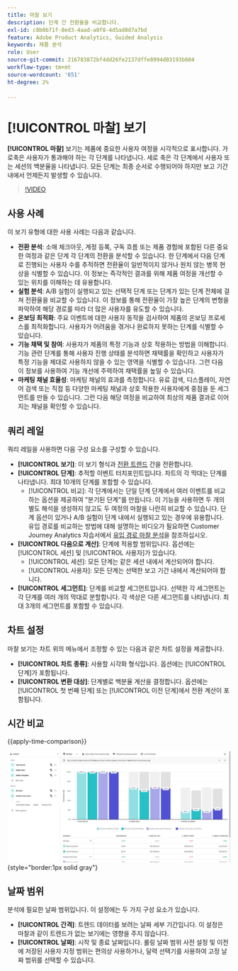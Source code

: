 ```yaml
---
title: 마찰 보기
description: 단계 간 전환율을 비교합니다.
exl-id: c8b0b71f-8ed3-4aad-a0f8-4d5ad8d7a7bd
feature: Adobe Product Analytics, Guided Analysis
keywords: 제품 분석
role: User
source-git-commit: 216783872bf4dd26fe2137dffe8994d03193b604
workflow-type: tm+mt
source-wordcount: '651'
ht-degree: 2%

---
```


# [!UICONTROL 마찰] 보기

**[!UICONTROL 마찰]** 보기는 제품에 중요한 사용자 여정을 시각적으로 표시합니다. 가로축은 사용자가 통과해야 하는 각 단계를 나타냅니다. 세로 축은 각 단계에서 사용자 또는 세션의 백분율을 나타냅니다. 모든 단계는 최종 순서로 수행되어야 하지만 보고 기간 내에서 언제든지 발생할 수 있습니다.

>[!VIDEO](https://video.tv.adobe.com/v/3421663/?learn=on)

## 사용 사례

이 보기 유형에 대한 사용 사례는 다음과 같습니다.

* **전환 분석**: 소매 체크아웃, 계정 등록, 구독 흐름 또는 제품 경험에 포함된 다른 중요한 여정과 같은 단계 각 단계의 전환을 분석할 수 있습니다. 한 단계에서 다음 단계로 진행되는 사용자 수를 추적하면 전환율이 일반적이지 않거나 원치 않는 병목 현상을 식별할 수 있습니다. 이 정보는 즉각적인 결과를 위해 제품 여정을 개선할 수 있는 위치를 이해하는 데 유용합니다.
* **실험 분석**: A/B 실험이 실행되고 있는 선택적 단계 또는 단계가 있는 단계 전체에 걸쳐 전환율을 비교할 수 있습니다. 이 정보를 통해 전환율이 가장 높은 단계의 변형을 파악하여 해당 경로를 따라 더 많은 사용자를 유도할 수 있습니다.
* **온보딩 최적화**: 주요 이벤트에 대한 사용자 동작을 검사하여 제품의 온보딩 프로세스를 최적화합니다. 사용자가 어려움을 겪거나 완료하지 못하는 단계를 식별할 수 있습니다.
* **기능 채택 및 참여**: 사용자가 제품의 특정 기능과 상호 작용하는 방법을 이해합니다. 기능 관련 단계를 통해 사용자 진행 상태를 분석하면 채택률을 확인하고 사용자가 특정 기능을 제대로 사용하지 않을 수 있는 영역을 식별할 수 있습니다. 그런 다음 이 정보를 사용하여 기능 개선에 주력하여 채택률을 높일 수 있습니다.
* **마케팅 채널 효율성**: 마케팅 채널의 효과를 측정합니다. 유료 검색, 디스플레이, 자연어 검색 또는 직접 등 다양한 마케팅 채널과 상호 작용한 사용자에게 중점을 둔 세그먼트를 만들 수 있습니다. 그런 다음 해당 여정을 비교하여 최상의 제품 결과로 이어지는 채널을 확인할 수 있습니다.

## 쿼리 레일

쿼리 레일을 사용하면 다음 구성 요소를 구성할 수 있습니다.

* **[!UICONTROL 보기]**: 이 보기 형식과 [전환 트렌드](conversion-trends.md) 간을 전환합니다.
* **[!UICONTROL 단계]**: 추적할 이벤트 터치포인트입니다. 차트의 각 막대는 단계를 나타냅니다. 최대 10개의 단계를 포함할 수 있습니다.
   * [!UICONTROL 비교]: 각 단계에서는 단일 단계 단계에서 여러 이벤트를 비교하는 옵션을 제공하여 &quot;분기된 단계&quot;를 만듭니다. 이 기능을 사용하면 두 개의 별도 해석을 생성하지 않고도 두 여정의 마찰을 나란히 비교할 수 있습니다. 단계 옵션이 있거나 A/B 실험이 단계 내에서 실행되고 있는 경우에 유용합니다. 유입 경로를 비교하는 방법에 대해 설명하는 비디오가 필요하면 Customer Journey Analytics 자습서에서 [유입 경로 마찰 분석](https://experienceleague.adobe.com/en/docs/customer-journey-analytics-learn/tutorials/guided-analysis/funnel/funnel-friction-analysis)을 참조하십시오.
* **[!UICONTROL 다음으로 계산]**: 단계에 적용할 범위입니다. 옵션에는 [!UICONTROL 세션] 및 [!UICONTROL 사용자]가 있습니다.
   * [!UICONTROL 세션]: 모든 단계는 같은 세션 내에서 계산되어야 합니다.
   * [!UICONTROL 사용자]: 모든 단계는 선택한 보고 기간 내에서 계산되어야 합니다.
* **[!UICONTROL 세그먼트]**: 단계를 비교할 세그먼트입니다. 선택한 각 세그먼트는 각 단계를 여러 개의 막대로 분할합니다. 각 색상은 다른 세그먼트를 나타냅니다. 최대 3개의 세그먼트를 포함할 수 있습니다.

## 차트 설정

마찰 보기는 차트 위의 메뉴에서 조정할 수 있는 다음과 같은 차트 설정을 제공합니다.

* **[!UICONTROL 차트 종류]**: 사용할 시각화 형식입니다. 옵션에는 [!UICONTROL 단계]가 포함됩니다.
* **[!UICONTROL 변환 대상]**: 단계별로 백분율 계산을 결정합니다. 옵션에는 [!UICONTROL 첫 번째 단계] 또는 [!UICONTROL 이전 단계]에서 전환 계산이 포함됩니다.

## 시간 비교

{{apply-time-comparison}}

![마찰 시간 비교](../assets/friction-compare.png){style="border:1px solid gray"}

## 날짜 범위

분석에 필요한 날짜 범위입니다. 이 설정에는 두 가지 구성 요소가 있습니다.

* **[!UICONTROL 간격]**: 트렌드 데이터를 보려는 날짜 세부 기간입니다. 이 설정은 마찰과 같이 트렌드가 없는 보기에는 영향을 주지 않습니다.
* **[!UICONTROL 날짜]**: 시작 및 종료 날짜입니다. 롤링 날짜 범위 사전 설정 및 이전에 저장된 사용자 지정 범위는 편의상 사용하거나, 달력 선택기를 사용하여 고정 날짜 범위를 선택할 수 있습니다.
